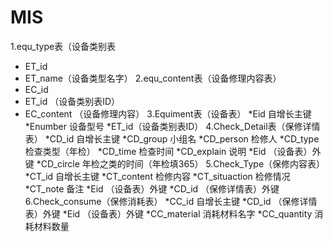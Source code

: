 # MIS
1.equ_type表（设备类别表
* ET_id
* ET_name（设备类型名字）
2.equ_content表（设备修理内容表）
* EC_id
* ET_id  （设备类别表ID）
* EC_content （设备修理内容）
3.Equiment表（设备表）
    *Eid  自增长主键
    *Enumber 设备型号
    *ET_id（设备类别表ID）
4.Check_Detail表（保修详情表）
    *CD_id  自增长主键
    *CD_group 小组名
    *CD_person 检修人
    *CD_type  检查类型（年检）
    *CD_time  检查时间
    *CD_explain 说明
    *Eid			（设备表）外键
    *CD_circle		年检之类的时间（年检填365）
5.Check_Type（保修内容表）
    *CT_id   		自增长主键
    *CT_content	检修内容
    *CT_situaction  检修情况
    *CT_note  备注
    *Eid		（设备表）外键
    *CD_id		 （保修详情表）外键	
6.Check_consume（保修消耗表）
    *CC_id  		自增长主键
    *CD_id			（保修详情表）外键
    *Eid			（设备表）外键
    *CC_material	 消耗材料名字
    *CC_quantity	 消耗材料数量

